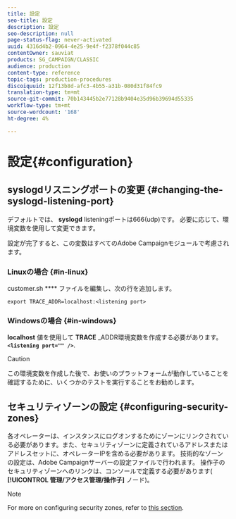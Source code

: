 ```yaml
---
title: 設定
seo-title: 設定
description: 設定
seo-description: null
page-status-flag: never-activated
uuid: 4316d4b2-0964-4e25-9e4f-f2378f044c85
contentOwner: sauviat
products: SG_CAMPAIGN/CLASSIC
audience: production
content-type: reference
topic-tags: production-procedures
discoiquuid: 12f13b8d-afc3-4b55-a31b-080d31f84fc9
translation-type: tm+mt
source-git-commit: 70b143445b2e77128b9404e35d96b39694d55335
workflow-type: tm+mt
source-wordcount: '168'
ht-degree: 4%

---
```



# 設定{#configuration}

## syslogdリスニングポートの変更 {#changing-the-syslogd-listening-port}

デフォルトでは、 **syslogd** listeningポートは666(udp)です。 必要に応じて、環境変数を使用して変更できます。

設定が完了すると、この変数はすべてのAdobe Campaignモジュールで考慮されます。

### Linuxの場合 {#in-linux}

customer.sh **** ファイルを編集し、次の行を追加します。

```
export TRACE_ADDR=localhost:<listening port>
```

### Windowsの場合 {#in-windows}

**localhost** 値を使用して **TRACE** _ADDR環境変数を作成する必要があります。 **`<listening port="" />`**.

>[!CAUTION]
>
>この環境変数を作成した後で、お使いのプラットフォームが動作していることを確認するために、いくつかのテストを実行することをお勧めします。

## セキュリティゾーンの設定 {#configuring-security-zones}

各オペレーターは、インスタンスにログオンするためにゾーンにリンクされている必要があります。また、セキュリティゾーンに定義されているアドレスまたはアドレスセットに、オペレーターIPを含める必要があります。 技術的なゾーンの設定は、Adobe Campaignサーバーの設定ファイルで行われます。 操作子のセキュリティゾーンへのリンクは、コンソールで定義する必要があります( **[!UICONTROL 管理/アクセス管理/操作子]** ノード)。

>[!NOTE]
>
>For more on configuring security zones, refer to [this section](../../installation/using/configuring-campaign-server.md#defining-security-zones).

